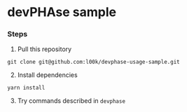 # devPHAse sample

### Steps
1. Pull this repository
```shell
git clone git@github.com:l00k/devphase-usage-sample.git
```
2. Install dependencies
```shell
yarn install
```
3. Try commands described in `devphase`
